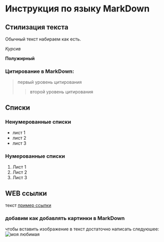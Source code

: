 # Инструкция по языку MarkDown

## Стилизация текста

Обычный текст набираем как есть.

*Курсив*

**Полужирный**

### Цитирование в MarkDown:

> первый уровень цитирования
>> второй уровень цитирования

## Списки
### Ненумерованные списки
* лист 1
* лист 2
* лист 3
### Нумерованные списки
1. Лист 1
2. Лист 2
3. Лист 3

## WEB ссылки
текст [пример ссылки](http.bg.ru "Всплывающая подсказка")

### добавим как добавлять картинки в MarkDown
чтобы вставить изображение в текст достаточно написать следуюшее:
![моя любимая](../Git2/mylove.jpg)
